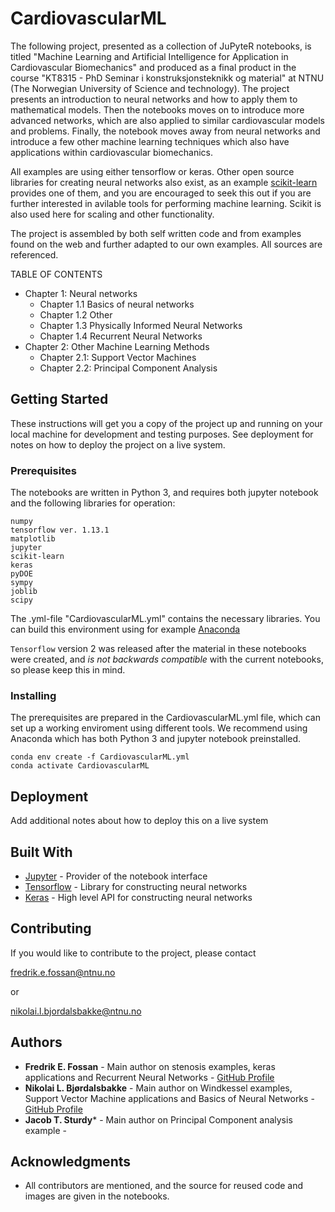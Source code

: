 # CardiovascularML

The following project, presented as a collection of JuPyteR notebooks, is titled "Machine Learning and Artificial Intelligence for Application in Cardiovascular Biomechanics" and produced as a final product in the course "KT8315 - PhD Seminar i konstruksjonsteknikk og material" at NTNU (The Norwegian University of Science and technology). The project presents an introduction to neural networks and how to apply them to mathematical models. Then the notebooks moves on to introduce more advanced networks, which are also applied to similar cardiovascular models and problems. Finally, the notebook moves away from neural networks and introduce a few other machine learning techniques which also have applications within cardiovascular biomechanics. 

All examples are using either tensorflow or keras. Other open source libraries for creating neural networks also exist, as an example [scikit-learn](https://scikit-learn.org/stable/modules/neural_networks_supervised.html) provides one of them, and you are encouraged to seek this out if you are further interested in avilable tools for performing machine learning. Scikit is also used here for scaling and other functionality.

The project is assembled by both self written code and from examples found on the web and further adapted to our own examples. All sources are referenced.

TABLE OF CONTENTS

* Chapter 1: Neural networks
	- Chapter 1.1 Basics of neural networks
	- Chapter 1.2 Other
	- Chapter 1.3 Physically Informed Neural Networks
	- Chapter 1.4 Recurrent Neural Networks
* Chapter 2: Other Machine Learning Methods
	- Chapter 2.1: Support Vector Machines
	- Chapter 2.2: Principal Component Analysis

## Getting Started

These instructions will get you a copy of the project up and running on your local machine for development and testing purposes. See deployment for notes on how to deploy the project on a live system.

### Prerequisites

The notebooks are written in Python 3, and requires both jupyter notebook and the following libraries for operation:

```
numpy
tensorflow ver. 1.13.1
matplotlib
jupyter
scikit-learn
keras
pyDOE
sympy
joblib
scipy
```

The .yml-file "CardiovascularML.yml" contains the necessary libraries. You can build this environment using for example [Anaconda](https://www.anaconda.com/)

```Tensorflow``` version 2 was released after the material in these notebooks were created, and _is not backwards compatible_ with the current notebooks, so please keep this in mind.


### Installing

The prerequisites are prepared in the CardiovascularML.yml file, which can set up a working enviroment using different tools. We recommend using Anaconda which has both Python 3 and jupyter notebook preinstalled.

```
conda env create -f CardiovascularML.yml
conda activate CardiovascularML
```

## Deployment

Add additional notes about how to deploy this on a live system

## Built With

* [Jupyter](https://jupyter.org/) - Provider of the notebook interface
* [Tensorflow](https://www.tensorflow.org/) - Library for constructing neural networks
* [Keras](https://keras.io/) - High level API for constructing neural networks

## Contributing

If you would like to contribute to the project, please contact

fredrik.e.fossan@ntnu.no

or

nikolai.l.bjordalsbakke@ntnu.no


## Authors

* **Fredrik E. Fossan** - Main author on stenosis examples, keras applications and Recurrent Neural Networks - [GitHub Profile](https://github.com/Fredf10)
* **Nikolai L. Bjørdalsbakke** - Main author on Windkessel examples, Support Vector Machine applications and Basics of Neural Networks - [GitHub Profile](https://github.com/Nikobjo)
* **Jacob T. Sturdy*** - Main author on Principal Component analysis example -

## Acknowledgments

* All contributors are mentioned, and the source for reused code and images are given in the notebooks. 

